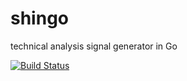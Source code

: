# shingo
technical analysis signal generator in Go

[![Build Status](https://travis-ci.org/tsuz/shingo.svg?branch=master)](https://travis-ci.org/tsuz/shingo)
